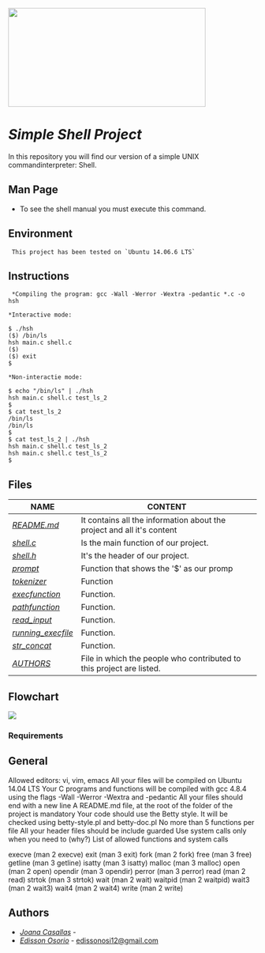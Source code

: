 <p aling="center">
	<img  src="https://i0.wp.com/colaboratorio.net/wp-content/uploads/2017/01/bash.jpg?fit=2000%2C1200&ssl=1" 
	width="400" height="200">
</p>

# **_Simple Shell Project_**

In this repository you will find our version of a simple UNIX commandinterpreter: Shell.

## Man Page

- To see the shell manual you must execute this command.

## Environment

```
 This project has been tested on `Ubuntu 14.06.6 LTS`
```

## Instructions

```
 *Compiling the program: gcc -Wall -Werror -Wextra -pedantic *.c -o hsh

*Interactive mode:

$ ./hsh
($) /bin/ls
hsh main.c shell.c
($)
($) exit
$

*Non-interactie mode:

$ echo "/bin/ls" | ./hsh
hsh main.c shell.c test_ls_2
$
$ cat test_ls_2
/bin/ls
/bin/ls
$
$ cat test_ls_2 | ./hsh
hsh main.c shell.c test_ls_2
hsh main.c shell.c test_ls_2
$

```

## Files

| **NAME**                                   | CONTENT                                                                |
| ------------------------------------------ | ---------------------------------------------------------------------- |
| [_README.md_](./README.md)                 | It contains all the information about the project and all it's content |
| [_shell.c_](./shell.c)                     | Is the main function of our project.                                   |
| [_shell.h_](./shell.h)                     | It's the header of our project.                                        |
| [_prompt_](./prompt.c)                     | Function that shows the '$' as our promp                               |
| [_tokenizer_](./tokenizer.c)               | Function                                                               |
| [_execfunction_](./execfunction.c)         | Function.                                                              |
| [_pathfunction_](./pathfunction.c)         | Function.                                                              |
| [_read_input_](./read_input.c)             | Function.                                                              |
| [_running_execfile_](./running_execfile.c) | Function.                                                              |
| [_str_concat_](./str_concat.c)             | Function.                                                              |
| [_AUTHORS_](./AUTHORS)                     | File in which the people who contributed to this project are listed.   |

## Flowchart

<a href=#><img src="https://miro.com/app/board/o9J_lghr8Yk=/"/></a>

### Requirements

## General

Allowed editors: vi, vim, emacs
All your files will be compiled on Ubuntu 14.04 LTS
Your C programs and functions will be compiled with gcc 4.8.4 using the flags -Wall -Werror -Wextra and -pedantic
All your files should end with a new line
A README.md file, at the root of the folder of the project is mandatory
Your code should use the Betty style. It will be checked using betty-style.pl and betty-doc.pl
No more than 5 functions per file
All your header files should be include guarded
Use system calls only when you need to (why?)
List of allowed functions and system calls

execve (man 2 execve)
exit (man 3 exit)
fork (man 2 fork)
free (man 3 free)
getline (man 3 getline)
isatty (man 3 isatty)
malloc (man 3 malloc)
open (man 2 open)
opendir (man 3 opendir)
perror (man 3 perror)
read (man 2 read)
strtok (man 3 strtok)
wait (man 2 wait)
waitpid (man 2 waitpid)
wait3 (man 2 wait3)
wait4 (man 2 wait4)
write (man 2 write)

## Authors

- [_Joana Casallas_](https://github.com/joacasallas) -
- [_Edisson Osorio_](https://github.com/edisson11osorio) - edissonosi12@gmail.com
